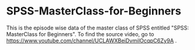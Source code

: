 # SPSS-MasterClass-for-Beginners
This is the episode wise data of the master class of SPSS entitled "SPSS: MasterClass for Beginners". To find the source video, go to https://www.youtube.com/channel/UCLAWXBeiDvmilOcqpC6Zy9A . 
